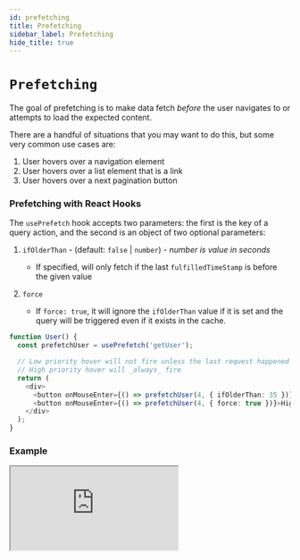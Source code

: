 ```yaml
---
id: prefetching
title: Prefetching
sidebar_label: Prefetching
hide_title: true
---
```


# `Prefetching`

The goal of prefetching is to make data fetch _before_ the user navigates to or attempts to load the expected content.

There are a handful of situations that you may want to do this, but some very common use cases are:

1. User hovers over a navigation element
2. User hovers over a list element that is a link
3. User hovers over a next pagination button

### Prefetching with React Hooks

The `usePrefetch` hook accepts two parameters: the first is the key of a query action, and the second is an object of two optional parameters:

1. `ifOlderThan` - (default: `false` | `number`) - _number is value in seconds_

   - If specified, will only fetch if the last `fulfilledTimeStamp` is before the given value

2. `force`

   - If `force: true`, it will ignore the `ifOlderThan` value if it is set and the query will be triggered even if it exists in the cache.

```ts title="usePrefetch Example"
function User() {
  const prefetchUser = usePrefetch('getUser');

  // Low priority hover will not fire unless the last request happened more than 35s ago
  // High priority hover will _always_ fire
  return (
    <div>
      <button onMouseEnter={() => prefetchUser(4, { ifOlderThan: 35 })}>Low priority</button>
      <button onMouseEnter={() => prefetchUser(4, { force: true })}>High priority</button>
    </div>
  );
}
```

### Example

<iframe
  src="https://codesandbox.io/embed/concepts-polling-gorpg?fontsize=14&hidenavigation=1&theme=dark"
  style={{ width: '100%', height: '600px', border: 0, borderRadius: '4px', overflow: 'hidden' }}
  title="rtk-query-react-hooks-example"
  allow="geolocation; microphone; camera; midi; vr; accelerometer; gyroscope; payment; ambient-light-sensor; encrypted-media; usb"
  sandbox="allow-modals allow-forms allow-popups allow-scripts allow-same-origin"
></iframe>
